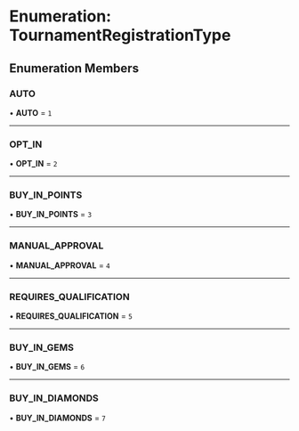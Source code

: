 # Enumeration: TournamentRegistrationType

## Enumeration Members

### AUTO

• **AUTO** = ``1``

___

### OPT\_IN

• **OPT\_IN** = ``2``

___

### BUY\_IN\_POINTS

• **BUY\_IN\_POINTS** = ``3``

___

### MANUAL\_APPROVAL

• **MANUAL\_APPROVAL** = ``4``

___

### REQUIRES\_QUALIFICATION

• **REQUIRES\_QUALIFICATION** = ``5``

___

### BUY\_IN\_GEMS

• **BUY\_IN\_GEMS** = ``6``

___

### BUY\_IN\_DIAMONDS

• **BUY\_IN\_DIAMONDS** = ``7``
